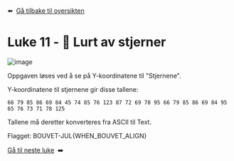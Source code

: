 :arrow_left: &nbsp;[Gå tilbake til oversikten](../README.md)

# Luke 11 - 🌟 Lurt av stjerner

![image](https://user-images.githubusercontent.com/31406902/211219859-8d801b82-7992-43c0-8374-60102bac8d27.png)

Oppgaven løses ved å se på Y-koordinatene til "Stjernene".

Y-koordinatene til stjernene gir disse tallene:
```
66 79 85 86 69 84 45 74 85 76 123 87 72 69 78 95 66 79 85 86 69 84 95 65 76 73 71 78 125
```

Tallene må deretter konverteres fra ASCII til Text.

Flagget: BOUVET-JUL{WHEN_BOUVET_ALIGN}




[Gå til neste luke](Luke12.md)&nbsp; :arrow_right:
